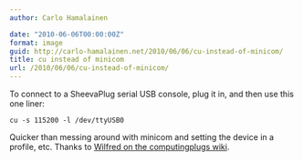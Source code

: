 ```yaml
---
author: Carlo Hamalainen

date: "2010-06-06T00:00:00Z"
format: image
guid: http://carlo-hamalainen.net/2010/06/06/cu-instead-of-minicom/
title: cu instead of minicom
url: /2010/06/06/cu-instead-of-minicom/
---
```

To connect to a SheevaPlug serial USB console, plug it in, and then use this one liner:

    cu -s 115200 -l /dev/ttyUSB0

Quicker than messing around with minicom and setting the device in a profile, etc. Thanks to [Wilfred on the computingplugs wiki](http://computingplugs.com/index.php/Connecting_to_the_serial_console).
